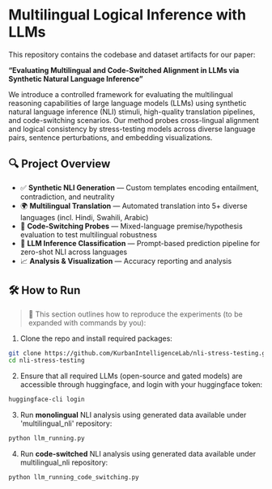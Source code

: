 # Multilingual Logical Inference with LLMs

This repository contains the codebase and dataset artifacts for our paper:

**“Evaluating Multilingual and Code-Switched Alignment in LLMs via Synthetic Natural Language Inference”**

We introduce a controlled framework for evaluating the multilingual reasoning capabilities of large language models (LLMs) using synthetic natural language inference (NLI) stimuli, high-quality translation pipelines, and code-switching scenarios. Our method probes cross-lingual alignment and logical consistency by stress-testing models across diverse language pairs, sentence perturbations, and embedding visualizations.

## 🔍 Project Overview

- ✅ **Synthetic NLI Generation** — Custom templates encoding entailment, contradiction, and neutrality
- 🌍 **Multilingual Translation** — Automated translation into 5+ diverse languages (incl. Hindi, Swahili, Arabic)
- 🔄 **Code-Switching Probes** — Mixed-language premise/hypothesis evaluation to test multilingual robustness
- 🧠 **LLM Inference Classification** — Prompt-based prediction pipeline for zero-shot NLI across languages
- 📈 **Analysis & Visualization** — Accuracy reporting and analysis


## 🛠️ How to Run

> 🧪 This section outlines how to reproduce the experiments (to be expanded with commands by you):

1. Clone the repo and install required packages:

```bash
git clone https://github.com/KurbanIntelligenceLab/nli-stress-testing.git
cd nli-stress-testing
```

2. Ensure that all required LLMs (open-source and gated models) are accessible through huggingface, and login with your huggingface token:

```bash
huggingface-cli login
```

3. Run **monolingual** NLI analysis using generated data available under 'multilingual_nli' repository:
```bash
python llm_running.py
```

4. Run **code-switched** NLI analysis using generated data available under multilingual_nli repository:
```bash
python llm_running_code_switching.py
```

